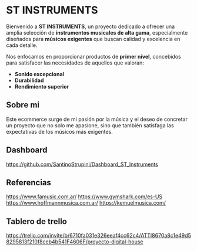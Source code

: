 # ST INSTRUMENTS

Bienvenido a **ST INSTRUMENTS**, un proyecto dedicado a ofrecer una amplia selección de **instrumentos musicales de alta gama**, especialmente diseñados para **músicos exigentes** que buscan calidad y excelencia en cada detalle.

Nos enfocamos en proporcionar productos de **primer nivel**, concebidos para satisfacer las necesidades de aquellos que valoran:

- **Sonido excepcional**
- **Durabilidad**
- **Rendimiento superior**

## Sobre mi

Este ecommerce surge de mi pasión por la música y el deseo de concretar un proyecto que no solo me apasione, sino que también satisfaga las expectativas de los músicos más exigentes.
## Dashboard
https://github.com/SantinoStrupini/Dashboard_ST_Instruments

## Referencias

https://www.famusic.com.ar/
https://www.gymshark.com/es-US
https://www.hoffmannmusica.com.ar/
https://kemuelmusica.com/


## Tablero de trello

https://trello.com/invite/b/6710fa031e326eeaf4cc62c4/ATTI8670a8c1e49d58295813f210f8ceb4b541F4606F/proyecto-digital-house




